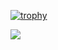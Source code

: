 [![trophy](https://github-profile-trophy.vercel.app/?username=tokiya-takai&column=7)](https://github.com/ryo-ma/github-profile-trophy)

<a href="https://github.com/anuraghazra/github-readme-stats">
  <img align="left" src="https://github-readme-stats.vercel.app/api?username=tokiya-takai&show_icons=true" />
</a>
